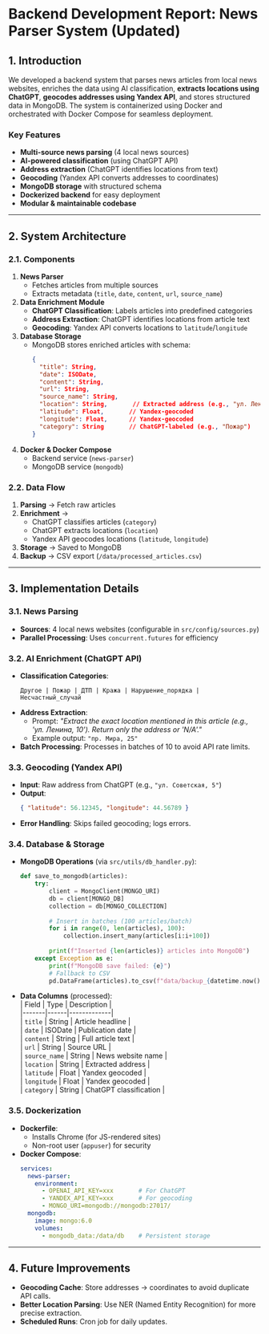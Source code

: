 # **Backend Development Report: News Parser System (Updated)**  

## **1. Introduction**  
We developed a backend system that parses news articles from local news websites, enriches the data using AI classification, **extracts locations using ChatGPT**, **geocodes addresses using Yandex API**, and stores structured data in MongoDB. The system is containerized using Docker and orchestrated with Docker Compose for seamless deployment.  

### **Key Features**  
- **Multi-source news parsing** (4 local news sources)  
- **AI-powered classification** (using ChatGPT API)  
- **Address extraction** (ChatGPT identifies locations from text)  
- **Geocoding** (Yandex API converts addresses to coordinates)  
- **MongoDB storage** with structured schema  
- **Dockerized backend** for easy deployment  
- **Modular & maintainable codebase**  

---

## **2. System Architecture**  

### **2.1. Components**  
1. **News Parser**  
   - Fetches articles from multiple sources  
   - Extracts metadata (`title`, `date`, `content`, `url`, `source_name`)  
2. **Data Enrichment Module**  
   - **ChatGPT Classification**: Labels articles into predefined categories  
   - **Address Extraction**: ChatGPT identifies locations from article text  
   - **Geocoding**: Yandex API converts locations to `latitude`/`longitude`  
3. **Database Storage**  
   - MongoDB stores enriched articles with schema:  
     ```json
     {
       "title": String,
       "date": ISODate,
       "content": String,
       "url": String,
       "source_name": String,
       "location": String,       // Extracted address (e.g., "ул. Ленина, 10")
       "latitude": Float,       // Yandex-geocoded  
       "longitude": Float,      // Yandex-geocoded  
       "category": String       // ChatGPT-labeled (e.g., "Пожар")
     }
     ```
4. **Docker & Docker Compose**  
   - Backend service (`news-parser`)  
   - MongoDB service (`mongodb`)  

### **2.2. Data Flow**  
1. **Parsing** → Fetch raw articles  
2. **Enrichment** →  
   - ChatGPT classifies articles (`category`)  
   - ChatGPT extracts locations (`location`)  
   - Yandex API geocodes locations (`latitude`, `longitude`)  
3. **Storage** → Saved to MongoDB  
4. **Backup** → CSV export (`/data/processed_articles.csv`)  

---

## **3. Implementation Details**  

### **3.1. News Parsing**  
- **Sources**: 4 local news websites (configurable in `src/config/sources.py`)  
- **Parallel Processing**: Uses `concurrent.futures` for efficiency  

### **3.2. AI Enrichment (ChatGPT API)**  
- **Classification Categories**:  
  ```plaintext
  Другое | Пожар | ДТП | Кража | Нарушение_порядка | Несчастный_случай  
  ```
- **Address Extraction**:  
  - Prompt: *"Extract the exact location mentioned in this article (e.g., 'ул. Ленина, 10'). Return only the address or 'N/A'."*  
  - Example output: `"пр. Мира, 25"`  
- **Batch Processing**: Processes in batches of 10 to avoid API rate limits.  

### **3.3. Geocoding (Yandex API)**  
- **Input**: Raw address from ChatGPT (e.g., `"ул. Советская, 5"`)  
- **Output**:  
  ```json
  { "latitude": 56.12345, "longitude": 44.56789 }  
  ```
- **Error Handling**: Skips failed geocoding; logs errors.  

### **3.4. Database & Storage**  
- **MongoDB Operations** (via `src/utils/db_handler.py`):  
  ```python
  def save_to_mongodb(articles):
      try:
          client = MongoClient(MONGO_URI)
          db = client[MONGO_DB]
          collection = db[MONGO_COLLECTION]
          
          # Insert in batches (100 articles/batch)
          for i in range(0, len(articles), 100):
              collection.insert_many(articles[i:i+100])
          
          print(f"Inserted {len(articles)} articles into MongoDB")
      except Exception as e:
          print(f"MongoDB save failed: {e}")
          # Fallback to CSV
          pd.DataFrame(articles).to_csv(f"data/backup_{datetime.now()}.csv")
  ```
- **Data Columns** (processed):  
  | Field | Type | Description |  
  |-------|------|-------------|  
  | `title` | String | Article headline |  
  | `date` | ISODate | Publication date |  
  | `content` | String | Full article text |  
  | `url` | String | Source URL |  
  | `source_name` | String | News website name |  
  | `location` | String | Extracted address |  
  | `latitude` | Float | Yandex geocoded |  
  | `longitude` | Float | Yandex geocoded |  
  | `category` | String | ChatGPT classification |  

### **3.5. Dockerization**  
- **Dockerfile**:  
  - Installs Chrome (for JS-rendered sites)  
  - Non-root user (`appuser`) for security  
- **Docker Compose**:  
  ```yaml
  services:
    news-parser:
      environment:
        - OPENAI_API_KEY=xxx       # For ChatGPT
        - YANDEX_API_KEY=xxx       # For geocoding
        - MONGO_URI=mongodb://mongodb:27017/
    mongodb:
      image: mongo:6.0
      volumes:
        - mongodb_data:/data/db    # Persistent storage
  ```

---

## **4. Future Improvements**  
- **Geocoding Cache**: Store addresses → coordinates to avoid duplicate API calls.  
- **Better Location Parsing**: Use NER (Named Entity Recognition) for more precise extraction.  
- **Scheduled Runs**: Cron job for daily updates.  

